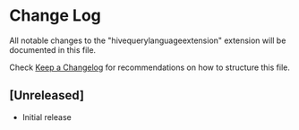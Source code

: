 # Change Log

All notable changes to the "hivequerylanguageextension" extension will be documented in this file.

Check [Keep a Changelog](http://keepachangelog.com/) for recommendations on how to structure this file.

## [Unreleased]

- Initial release